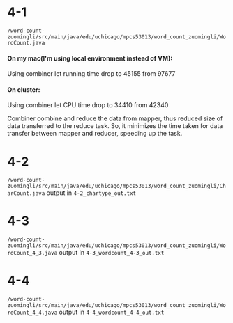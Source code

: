 # 4-1
``/word-count-zuomingli/src/main/java/edu/uchicago/mpcs53013/word_count_zuomingli/WordCount.java``
#### On my mac(I'm using local environment instead of VM):
Using combiner let running time drop to 45155 from 97677
#### On cluster:
Using combiner let CPU time drop to 34410 from 42340

Combiner combine and reduce the data from mapper, thus reduced size of data transferred to the reduce task. So, it minimizes the time taken for data transfer between mapper and reducer, speeding up the task.

# 4-2
``/word-count-zuomingli/src/main/java/edu/uchicago/mpcs53013/word_count_zuomingli/CharCount.java``
output in ``4-2_chartype_out.txt``

# 4-3
``/word-count-zuomingli/src/main/java/edu/uchicago/mpcs53013/word_count_zuomingli/WordCount_4_3.java``
output in ``4-3_wordcount_4-3_out.txt``

# 4-4
``/word-count-zuomingli/src/main/java/edu/uchicago/mpcs53013/word_count_zuomingli/WordCount_4_4.java``
output in ``4-4_wordcount_4-4_out.txt``